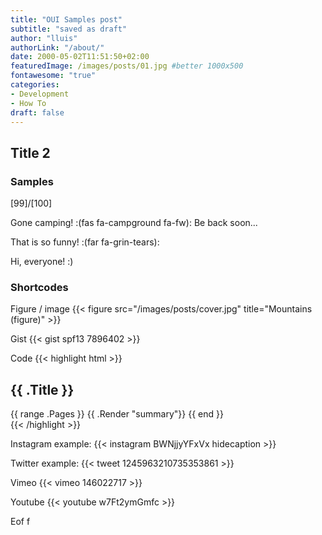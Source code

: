 ```yaml
---
title: "OUI Samples post"
subtitle: "saved as draft"
author: "lluis"
authorLink: "/about/"
date: 2000-05-02T11:51:50+02:00
featuredImage: /images/posts/01.jpg #better 1000x500
fontawesome: "true"
categories: 
- Development
- How To
draft: false
---
```


## Title 2

### Samples

[99]/[100]

Gone camping! :(fas fa-campground fa-fw): Be back soon...

That is so funny! :(far fa-grin-tears):

Hi, everyone! :)

### Shortcodes

Figure / image
{{< figure src="/images/posts/cover.jpg" title="Mountains (figure)" >}}

Gist
{{< gist spf13 7896402 >}}

Code
{{< highlight html >}}
<section id="main">
    <div>
        <h1 id="title">{{ .Title }}</h1>
        {{ range .Pages }}
            {{ .Render "summary"}}
        {{ end }}
    </div>
</section>
{{< /highlight >}}

Instagram example:
{{< instagram BWNjjyYFxVx hidecaption >}}

Twitter example:
{{< tweet 1245963210735353861 >}}

Vimeo
{{< vimeo 146022717 >}}

Youtube
{{< youtube w7Ft2ymGmfc >}}

Eof f
